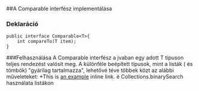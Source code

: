 ##A Comparable interfész implementálása

### Deklaráció
```
public interface Comparable<T>{
    int compareTo(T item);
}
```
###Felhasználása
A Comparable interfész a jvaban egy adott T típuson teljes rendezést valósít meg. A különféle beépített típusok, mint a listák ( és tömbök) "gyárilag tartalmazza", lehetővé téve többek közt az alábbi műveleteket:
  *This is [an example](http://docs.oracle.com/javase/7/docs/api/java/util/Collections.html#sort(java.util.List) "Title") inline link. é Collections.binarySearch használata listákon
